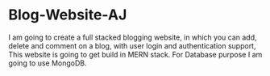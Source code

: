 # Blog-Website-AJ
I am going to create a full stacked blogging website, in which you can add, delete and comment on a blog, with user login and authentication support,  This website is going to get build in MERN stack. For Database purpose I am going to use MongoDB.
